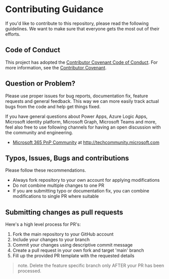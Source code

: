 # Contributing Guidance

If you'd like to contribute to this repository, please read the following guidelines. We want to make sure that everyone gets the most out of their efforts. 

## Code of Conduct

This project has adopted the [Contributor Covenant Code of Conduct](https://github.com/YannickRe/msgraph-utility-scripts/blob/main/CODE_OF_CONDUCT.md).
For more information, see the [Contributor Covenant](https://www.contributor-covenant.org/). 

## Question or Problem?

Please use proper issues for bug reports, documentation fix, feature requests and general feedback. This way we can more easily track actual bugs from the code and help get things fixed. 

If you have general questions about Power Apps, Azure Logic Apps, Microsoft identity platform, Microsoft Graph, Microsoft Teams and more, feel also free to use following channels for having an open discussion with the community and engineering. 

* [Microsoft 365 PnP Community](https://techcommunity.microsoft.com/t5/microsoft-365-pnp-blog/bg-p/Microsoft365PnPBlog) at http://techcommunity.microsoft.com

## Typos, Issues, Bugs and contributions

Please follow these recommendations.

* Always fork repository to your own account for applying modifications
* Do not combine multiple changes to one PR
* If you are submitting typo or documentation fix, you can combine modifications to single PR where suitable

## Submitting changes as pull requests

Here's a high level process for PR's:

1. Fork the main repository to your GitHub account
2. Include your changes to your branch
3. Commit your changes using descriptive commit message
4. Create a pull request in your own fork and target 'main' branch
5. Fill up the provided PR template with the requested details

> note. Delete the feature specific branch only AFTER your PR has been processed.

